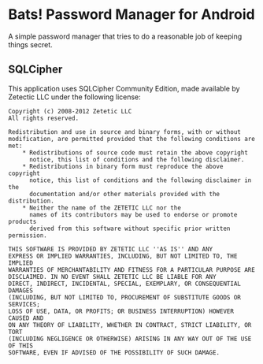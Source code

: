 # Bats! Password Manager for Android

A simple password manager that tries to do a reasonable job of keeping things secret.

## SQLCipher

This application uses SQLCipher Community Edition, made available by
Zetectic LLC under the following license:

    Copyright (c) 2008-2012 Zetetic LLC
    All rights reserved.
    
    Redistribution and use in source and binary forms, with or without
    modification, are permitted provided that the following conditions are met:
        * Redistributions of source code must retain the above copyright
          notice, this list of conditions and the following disclaimer.
        * Redistributions in binary form must reproduce the above copyright
          notice, this list of conditions and the following disclaimer in the
          documentation and/or other materials provided with the distribution.
        * Neither the name of the ZETETIC LLC nor the
          names of its contributors may be used to endorse or promote products
          derived from this software without specific prior written permission.
    
    THIS SOFTWARE IS PROVIDED BY ZETETIC LLC ''AS IS'' AND ANY
    EXPRESS OR IMPLIED WARRANTIES, INCLUDING, BUT NOT LIMITED TO, THE IMPLIED
    WARRANTIES OF MERCHANTABILITY AND FITNESS FOR A PARTICULAR PURPOSE ARE
    DISCLAIMED. IN NO EVENT SHALL ZETETIC LLC BE LIABLE FOR ANY
    DIRECT, INDIRECT, INCIDENTAL, SPECIAL, EXEMPLARY, OR CONSEQUENTIAL DAMAGES
    (INCLUDING, BUT NOT LIMITED TO, PROCUREMENT OF SUBSTITUTE GOODS OR SERVICES;
    LOSS OF USE, DATA, OR PROFITS; OR BUSINESS INTERRUPTION) HOWEVER CAUSED AND
    ON ANY THEORY OF LIABILITY, WHETHER IN CONTRACT, STRICT LIABILITY, OR TORT
    (INCLUDING NEGLIGENCE OR OTHERWISE) ARISING IN ANY WAY OUT OF THE USE OF THIS
    SOFTWARE, EVEN IF ADVISED OF THE POSSIBILITY OF SUCH DAMAGE.
